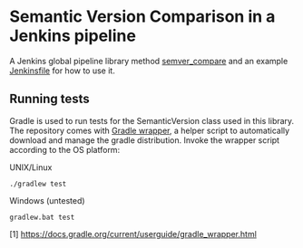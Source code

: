 # Semantic Version Comparison in a Jenkins pipeline

A Jenkins global pipeline library method [semver_compare](vars/semver_compare.groovy) and an example [Jenkinsfile](Jenkinsfile) for how to use it.

## Running tests

Gradle is used to run tests for the SemanticVersion class used in this library.
The repository comes with [Gradle wrapper](https://docs.gradle.org/current/userguide/gradle_wrapper.html), a helper script to automatically download and manage the gradle distribution.
Invoke the wrapper script according to the OS platform:

UNIX/Linux

    ./gradlew test

Windows (untested)

    gradlew.bat test

[1] https://docs.gradle.org/current/userguide/gradle_wrapper.html
